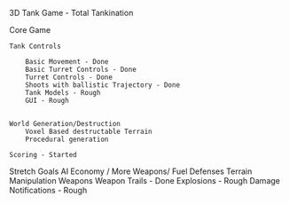 3D Tank Game - Total Tankination

Core Game

	Tank Controls

		Basic Movement - Done
		Basic Turret Controls - Done
		Turret Controls - Done
		Shoots with ballistic Trajectory - Done
		Tank Models - Rough
		GUI - Rough


	World Generation/Destruction
		Voxel Based destructable Terrain
		Procedural generation

	Scoring - Started


Stretch Goals
	AI
	Economy / More Weapons/ Fuel
	Defenses
	Terrain Manipulation Weapons
	Weapon Trails - Done
	Explosions - Rough
	Damage Notifications - Rough

